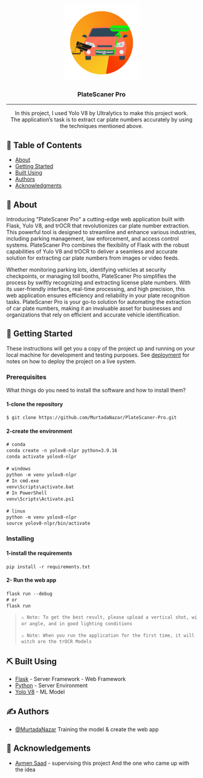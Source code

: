 <p align="center">
  <a href="" rel="https://github.com/MurtadaNazar/PlateScaner-Pro">
 <img width=200px height=200px src="./static/logo.png" alt="Project logo"></a>
</p>

<h3 align="center">PlateScaner Pro</h3>

---

<p align="center"> In this project, I used Yolo V8 by Ultralytics to make this project work.
    <br>
The application’s task is to extract car plate numbers accurately by using the techniques mentioned above.
</p>

## 📝 Table of Contents

- [About](#about)
- [Getting Started](#getting_started)
- [Built Using](#built_using)
- [Authors](#authors)
- [Acknowledgments](#acknowledgement)

## 🧐 About <a name = "about"></a>

Introducing "PlateScaner Pro" a cutting-edge web application built with Flask, Yulo V8, and trOCR that revolutionizes car plate number extraction. This powerful tool is designed to streamline and enhance various industries, including parking management, law enforcement, and access control systems. PlateScaner Pro combines the flexibility of Flask with the robust capabilities of Yulo V8 and trOCR to deliver a seamless and accurate solution for extracting car plate numbers from images or video feeds.

Whether monitoring parking lots, identifying vehicles at security checkpoints, or managing toll booths, PlateScaner Pro simplifies the process by swiftly recognizing and extracting license plate numbers. With its user-friendly interface, real-time processing, and high precision, this web application ensures efficiency and reliability in your plate recognition tasks. PlateScaner Pro is your go-to solution for automating the extraction of car plate numbers, making it an invaluable asset for businesses and organizations that rely on efficient and accurate vehicle identification.

## 🏁 Getting Started <a name = "getting_started"></a>

These instructions will get you a copy of the project up and running on your local machine for development and testing purposes. See [deployment](#deployment) for notes on how to deploy the project on a live system.

### Prerequisites

What things do you need to install the software and how to install them?

#### 1-clone the repository

```shell
$ git clone https://github.com/MurtadaNazar/PlateScaner-Pro.git
```

#### 2-create the environment

```shell
# conda
conda create -n yolov8-nlpr python=3.9.16
conda activate yolov8-nlpr

# windows
python -m venv yolov8-nlpr
# In cmd.exe
venv\Scripts\activate.bat
# In PowerShell
venv\Scripts\Activate.ps1

# linux
python -m venv yolov8-nlpr
source yolov8-nlpr/bin/activate
```

### Installing

#### 1-install the requirements

```shell
pip install -r requirements.txt
```

#### 2- Run the web app

```shell
flask run --debug
# or
flask run
```

> ```bash
> ⚠️ Note: To get the best result, please upload a vertical shot, without a tilt
> or angle, and in good lighting conditions
> ```
>
> ```bash
> ⚠️ Note: When you run the application for the first time, it will download some relatively large files,
> witch are the trOCR Models
> ```

## ⛏️ Built Using <a name = "built_using"></a>

- [Flask](https://flask.palletsprojects.com/en/2.3.x/) - Server Framework - Web Framework
- [Python](https://www.python.org/) - Server Environment
- [Yolo V8](https://docs.ultralytics.com/) - ML Model

## ✍️ Authors <a name = "authors"></a>

- [@MurtadaNazar](https://github.com/MurtadaNazar) Training the model & create the web app

## 🎉 Acknowledgements <a name = "acknowledgement"></a>

- [Aymen Saad](https://scholar.google.com/citations?user=PP2qKBgAAAAJ) - supervising this project And the one who came up with the idea
